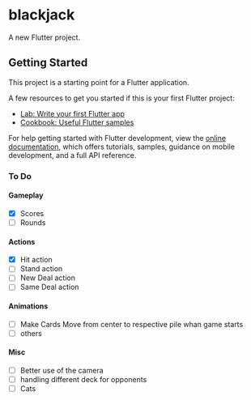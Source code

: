 # blackjack

A new Flutter project.

## Getting Started

This project is a starting point for a Flutter application.

A few resources to get you started if this is your first Flutter project:

- [Lab: Write your first Flutter app](https://docs.flutter.dev/get-started/codelab)
- [Cookbook: Useful Flutter samples](https://docs.flutter.dev/cookbook)

For help getting started with Flutter development, view the
[online documentation](https://docs.flutter.dev/), which offers tutorials,
samples, guidance on mobile development, and a full API reference.


### To Do

#### Gameplay
- [x] Scores
- [ ] Rounds

#### Actions
- [x] Hit action
- [ ] Stand action
- [ ] New Deal action
- [ ] Same Deal action 

#### Animations
- [ ] Make Cards Move from center to respective pile whan game starts
- [ ] others

#### Misc
- [ ] Better use of the camera
- [ ] handling different deck for opponents
- [ ] Cats
